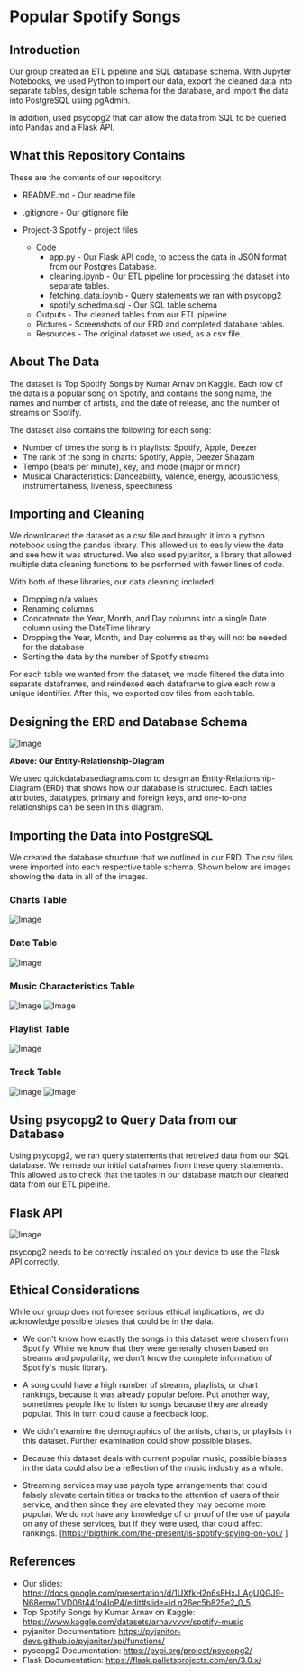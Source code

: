 # Popular Spotify Songs

## Introduction

Our group created an ETL pipeline and SQL database schema. With Jupyter Notebooks, we used Python to import our data, export the cleaned data into separate tables, design table schema for the database, and import the data into PostgreSQL using pgAdmin.

In addition, used psycopg2 that can allow the data from SQL to be queried into Pandas and a Flask API.

## What this Repository Contains

These are the contents of our repository:

- README.md  - Our readme file
- .gitignore - Our gitignore file

- Project-3 Spotify - project files

  - Code
    - app.py - Our Flask API code, to access the data in JSON format from our Postgres Database.
    - cleaning.ipynb - Our ETL pipeline for processing the dataset into separate tables.
    - fetching_data.ipynb - Query statements we ran with psycopg2
    - spotify_schedma.sql - Our SQL table schema
  - Outputs - The cleaned tables from our ETL pipeline.
  - Pictures - Screenshots of our ERD and completed database tables.
  - Resources - The original dataset we used, as a csv file.

## About The Data

The dataset is Top Spotify Songs by Kumar Arnav on Kaggle. Each row of the data is a popular song on Spotify, and contains the song name, the names and number of artists, and the date of release, and the number of streams on Spotify.

The dataset also contains the following for each song:

- Number of times the song is in playlists: Spotify, Apple, Deezer
- The rank of the song in charts: Spotify, Apple, Deezer Shazam
- Tempo (beats per minute), key, and mode (major or minor)
- Musical Characteristics: Danceability, valence, energy, acousticness, instrumentalness, liveness, speechiness

## Importing and Cleaning

We downloaded the dataset as a csv file and brought it into a python notebook using the pandas library. This allowed us to easily view the data and see how it was structured. We also used pyjanitor, a library that allowed multiple data cleaning functions to be performed with fewer lines of code.

With both of these libraries, our data cleaning included:

- Dropping n/a values
- Renaming columns
- Concatenate the Year, Month, and Day columns into a single Date column using the DateTime library
- Dropping the Year, Month, and Day columns as they will not be needed for the database
- Sorting the data by the number of Spotify streams

For each table we wanted from the dataset, we made filtered the data into separate dataframes, and reindexed each dataframe to give each row a unique identifier. After this, we exported csv files from each table.

## Designing the ERD and Database Schema

![Image](Project-3%20Spotify/Pictures/Spotify%20ERD.png)

**Above: Our Entity-Relationship-Diagram**

We used quickdatabasediagrams.com to design an Entity-Relationship-Diagram (ERD) that shows how our database is structured. Each tables attributes, datatypes, primary and foreign keys, and one-to-one relationships can be seen in this diagram.

## Importing the Data into PostgreSQL

We created the database structure that we outlined in our ERD. The csv files were imported into each respective table schema. Shown below are images showing the data in all of the images.

### Charts Table
![Image](Project-3%20Spotify/Pictures/charts.png)

### Date Table
![Image](Project-3%20Spotify/Pictures/date.png)

### Music Characteristics Table
![Image](Project-3%20Spotify/Pictures/music_char1.png)
![Image](Project-3%20Spotify/Pictures/music_char2.png)

### Playlist Table
![Image](Project-3%20Spotify/Pictures/playlist.png)

### Track Table
![Image](Project-3%20Spotify/Pictures/track1.png)
![Image](Project-3%20Spotify/Pictures/track2.png)

## Using psycopg2 to Query Data from our Database

Using psycopg2, we ran query statements that retreived data from our SQL database. We remade our initial dataframes from these query statements. This allowed us to check that the tables in our database match our cleaned data from our ETL pipeline.

## Flask API

![Image](Project-3%20Spotify/Pictures/Flask%20API%20Welcom%20Screen.png)

psycopg2 needs to be correctly installed on your device to use the Flask API correctly.

## Ethical Considerations

While our group does not foresee serious ethical implications, we do acknowledge possible biases that could be in the data.

- We don't know how exactly the songs in this dataset were chosen from Spotify. While we know that they were generally chosen based on streams and popularity, we don't know the complete information of Spotify's music library.

- A song could have a high number of streams, playlists, or chart rankings, because it was already popular before. Put another way, sometimes people like to listen to songs because they are already popular. This in turn could cause a feedback loop.

- We didn't examine the demographics of the artists, charts, or playlists in this dataset. Further examination could show possible biases.

- Because this dataset deals with current popular music, possible biases in the data could also be a reflection of the music industry as a whole.

- Streaming services may use payola type arrangements that could falsely elevate certain titles or tracks to the attention of users of their service, and then since they are elevated they may become more popular. We do not have any knowledge of or proof of the use of payola on any of these services, but if they were used, that could affect rankings. [https://bigthink.com/the-present/is-spotify-spying-on-you/ ]
  

## References

- Our slides: https://docs.google.com/presentation/d/1UXfkH2n6sEHxJ_AgUQGJ9-N68emwTVD06t44fo4IoP4/edit#slide=id.g26ec5b825e2_0_5
- Top Spotify Songs by Kumar Arnav on Kaggle: https://www.kaggle.com/datasets/arnavvvvv/spotify-music
- pyjanitor Documentation: https://pyjanitor-devs.github.io/pyjanitor/api/functions/
- pyscopg2 Documentation: https://pypi.org/project/psycopg2/
- Flask Documentation: https://flask.palletsprojects.com/en/3.0.x/
